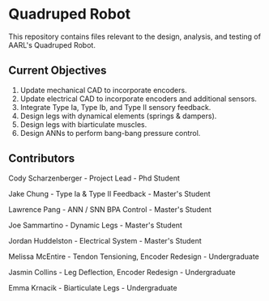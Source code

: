 # Quadruped Robot

This repository contains files relevant to the design, analysis, and testing of AARL's Quadruped Robot.

## Current Objectives
1. Update mechanical CAD to incorporate encoders.
2. Update electrical CAD to incorporate encoders and additional sensors.
3. Integrate Type Ia, Type Ib, and Type II sensory feedback.
4. Design legs with dynamical elements (springs & dampers).
5. Design legs with biarticulate muscles.
6. Design ANNs to perform bang-bang pressure control.

## Contributors

Cody Scharzenberger - Project Lead - Phd Student

Jake Chung - Type Ia & Type II Feedback - Master's Student

Lawrence Pang - ANN / SNN BPA Control - Master's Student

Joe Sammartino - Dynamic Legs - Master's Student

Jordan Huddelston - Electrical System - Master's Student

Melissa McEntire - Tendon Tensioning, Encoder Redesign - Undergraduate

Jasmin Collins - Leg Deflection, Encoder Redesign - Undergraduate

Emma Krnacik - Biarticulate Legs - Undergraduate